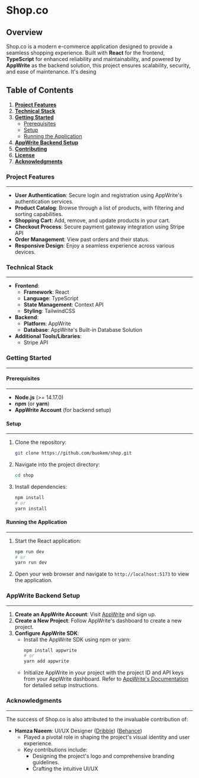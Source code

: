 # Shop.co

**Overview**
--------

Shop.co is a modern e-commerce application designed to provide a seamless shopping experience. Built with **React** for the frontend, **TypeScript** for enhanced reliability and maintainability, and powered by **AppWrite** as the backend solution, this project ensures scalability, security, and ease of maintenance. It's desing

**Table of Contents**
-----------------

1. [**Project Features**](#project-features)
2. [**Technical Stack**](#technical-stack)
3. [**Getting Started**](#getting-started)
    * [Prerequisites](#prerequisites)
    * [Setup](#setup)
    * [Running the Application](#running-the-application)
4. [**AppWrite Backend Setup**](#appwrite-backend-setup)
5. [**Contributing**](#contributing)
6. [**License**](#license)
7. [**Acknowledgments**](#acknowledgments)

### **Project Features**
------------------------

* **User Authentication**: Secure login and registration using AppWrite's authentication services.
* **Product Catalog**: Browse through a list of products, with filtering and sorting capabilities.
* **Shopping Cart**: Add, remove, and update products in your cart.
* **Checkout Process**: Secure payment gateway integration using Stripe API
* **Order Management**: View past orders and their status.
* **Responsive Design**: Enjoy a seamless experience across various devices.

### **Technical Stack**
----------------------

* **Frontend**:
	+ **Framework**: React
	+ **Language**: TypeScript
	+ **State Management**: Context API
	+ **Styling**: TailwindCSS
* **Backend**:
	+ **Platform**: AppWrite
	+ **Database**: AppWrite's Built-in Database Solution
* **Additional Tools/Libraries**:
	+ Stripe API

### **Getting Started**
----------------------

#### **Prerequisites**
---------------

* **Node.js** (>= 14.17.0)
* **npm** (or **yarn**)
* **AppWrite Account** (for backend setup)

#### **Setup**
---------

1. Clone the repository:
   ```bash
   git clone https://github.com/buokem/shop.git
   ```
2. Navigate into the project directory:
   ```bash
   cd shop
   ```
3. Install dependencies:
   ```bash
   npm install
   # or
   yarn install
   ```

#### **Running the Application**
-----------------------------

1. Start the React application:
   ```bash
   npm run dev
   # or
   yarn run dev
   ```
2. Open your web browser and navigate to `http://localhost:5173` to view the application.

### **AppWrite Backend Setup**
-----------------------------

1. **Create an AppWrite Account**: Visit [AppWrite](https://appwrite.io/) and sign up.
2. **Create a New Project**: Follow AppWrite's dashboard to create a new project.
3. **Configure AppWrite SDK**:
   - Install the AppWrite SDK using npm or yarn:
     ```bash
     npm install appwrite
     # or
     yarn add appwrite
     ```
   - Initialize AppWrite in your project with the project ID and API keys from your AppWrite dashboard. Refer to [AppWrite's Documentation](https://appwrite.io/docs) for detailed setup instructions.
   

### **Acknowledgments**
-------------------

The success of Shop.co is also attributed to the invaluable contribution of:

* **Hamza Naeem**: UI/UX Designer ([Dribble](https://dribbble.com/hamzauix)) ([Behance](https://www.behance.net/hamzauix))
    + Played a pivotal role in shaping the project's visual identity and user experience.
    + Key contributions include:
        - Designing the project's logo and comprehensive branding guidelines.
        - Crafting the intuitive UI/UX
    

